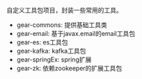 自定义工具包项目，封装一些常用的工具。

- gear-commons: 提供基础工具类
- gear-email: 基于javax.email的email工具包
- gear-es: es工具包
- gear-kafka: kafka工具包
- gear-springEx: spring扩展
- gear-zk: 依赖zookeeper的扩展工具包